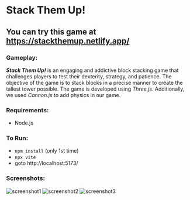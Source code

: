 # Stack Them Up!

## You can try this game at https://stackthemup.netlify.app/

### Gameplay:
***Stack Them Up!*** is an engaging and addictive block stacking game that challenges players to test their dexterity, strategy, and patience. The objective of the game is to stack blocks in a precise manner to create the tallest tower possible. The game is developed using *Three.js*. Additionally, we used *Cannon.js* to add physics in our game.

### Requirements:
- Node.js

### To Run:
- `npm install` (only 1st time)
- `npx vite`
- goto http://localhost:5173/

### Screenshots:
![screenshot1](https://drive.google.com/uc?export=view&id=10Pnv4SZqB_BqoKjH9EdeAT6oIHqDctnc)
![screenshot2](https://drive.google.com/uc?export=view&id=1rKxqk08sF0JM9uzg--mhYn03-kE-DSP4)
![screenshot3](https://drive.google.com/uc?export=view&id=1TEPXPVcgsLsCw3HDX2QmfyYzluXWARQG)
